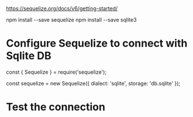 
https://sequelize.org/docs/v6/getting-started/

npm install --save sequelize
npm install --save sqlite3

# Configure Sequelize to connect with Sqlite DB 

const { Sequelize } = require('sequelize');

const sequelize = new Sequelize({
    dialect: 'sqlite',
    storage: 'db.sqlite'
});

# Test the connection 